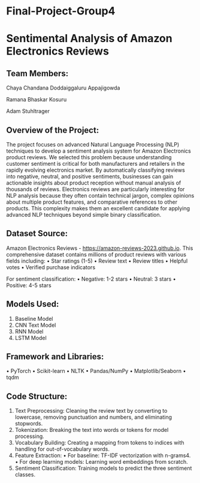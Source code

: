 # Final-Project-Group4

# Sentimental Analysis of Amazon Electronics Reviews

## Team Members:

Chaya Chandana Doddaiggaluru Appajigowda

Ramana Bhaskar Kosuru

Adam Stuhltrager


## Overview of the Project:

The project focuses on advanced Natural Language Processing (NLP) techniques to develop a sentiment analysis system for Amazon Electronics product reviews. We selected this problem because understanding customer sentiment is critical for both manufacturers and retailers in the rapidly evolving electronics market. By automatically classifying reviews into negative, neutral, and positive sentiments, businesses can gain actionable insights about product reception without manual analysis of thousands of reviews.
Electronics reviews are particularly interesting for NLP analysis because they often contain technical jargon, complex opinions about multiple product features, and comparative references to other products. This complexity makes them an excellent candidate for applying advanced NLP techniques beyond simple binary classification.


## Dataset Source:

Amazon Electronics Reviews - https://amazon-reviews-2023.github.io. This comprehensive dataset contains millions of product reviews with various fields including:
•	Star ratings (1-5)
•	Review text
•	Review titles
•	Helpful votes
•	Verified purchase indicators

For sentiment classification:
•	Negative: 1-2 stars
•	Neutral: 3 stars
•	Positive: 4-5 stars

## Models Used:

1.	Baseline Model
2.	CNN Text Model
3.	RNN Model
4.	LSTM Model
   
## Framework and Libraries:

•	PyTorch
•	Scikit-learn
•	NLTK
•	Pandas/NumPy
•	Matplotlib/Seaborn
•	tqdm

## Code Structure:

1.	Text Preprocessing: Cleaning the review text by converting to lowercase, removing punctuation and numbers, and eliminating stopwords.
2.	Tokenization: Breaking the text into words or tokens for model processing.
3.	Vocabulary Building: Creating a mapping from tokens to indices with handling for out-of-vocabulary words.
4.	Feature Extraction:
•	For baseline: TF-IDF vectorization with n-grams4.
•	For deep learning models: Learning word embeddings from scratch.
5.	Sentiment Classification: Training models to predict the three sentiment classes.





